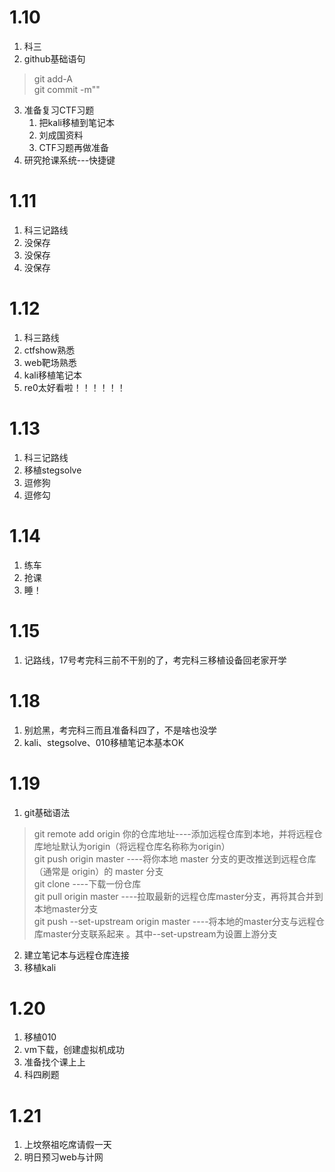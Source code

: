 # 1.10
1. 科三  
2. github基础语句  
 > git add-A  
 > git commit -m""  
   
3. 准备复习CTF习题
    1. 把kali移植到笔记本
    2. 刘成国资料
    3. CTF习题再做准备
4. 研究抢课系统---快捷键  


# 1.11
1. 科三记路线
2. 没保存
3. 没保存
4. 没保存

# 1.12
1. 科三路线
2. ctfshow熟悉
3. web靶场熟悉
4. kali移植笔记本
5. re0太好看啦！！！！！！  

# 1.13
1. 科三记路线
2. 移植stegsolve
3. 逗修狗
4. 逗修勾

# 1.14
1. 练车
2. 抢课
3. 睡！

# 1.15
1. 记路线，17号考完科三前不干别的了，考完科三移植设备回老家开学  

# 1.18
1. 别尬黑，考完科三而且准备科四了，不是啥也没学
2. kali、stegsolve、010移植笔记本基本OK  
   
# 1.19
1. git基础语法
> git remote add origin 你的仓库地址----添加远程仓库到本地，并将远程仓库地址默认为origin（将远程仓库名称称为origin）  
> git push origin master ----将你本地 master 分支的更改推送到远程仓库（通常是 origin）的 master 分支  
> git clone ----下载一份仓库  
> git pull origin master ----拉取最新的远程仓库master分支，再将其合并到本地master分支  
> git push --set-upstream origin master ----将本地的master分支与远程仓库master分支联系起来 。其中--set-upstream为设置上游分支
2. 建立笔记本与远程仓库连接
2. 移植kali  

# 1.20
1. 移植010  
2. vm下载，创建虚拟机成功
3. 准备找个课上上
4. 科四刷题  

# 1.21
1. 上坟祭祖吃席请假一天
2. 明日预习web与计网